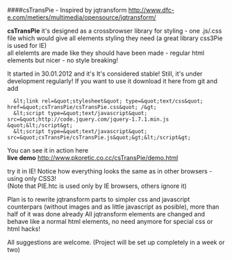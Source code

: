 ####csTransPie - Inspired by jqtransform  http://www.dfc-e.com/metiers/multimedia/opensource/jqtransform/ 


**csTransPie**
it's designed as a crossbrowser library for styling - one .js/.css file which would give all elements styling they need
(a great library css3Pie is used for IE)  
all elelemts are made like they should have been made - regular html elements but nicer - no style breaking!

It started in 30.01.2012 and it's It's considered stable! Still, it's under development regularly!
If you want to use it download it here from git and add  

      &lt;link rel=&quot;stylesheet&quot; type=&quot;text/css&quot; href=&quot;csTransPie/csTransPie.css&quot; /&gt;  
      &lt;script type=&quot;text/javascript&quot; src=&quot;http://code.jquery.com/jquery-1.7.1.min.js &quot;&lt;/script&gt;  
      &lt;script type=&quot;text/javascript&quot; src=&quot;csTransPie/csTransPie.js&quot;&gt;&lt;/script&gt;

You can see it in action here  
**live demo** http://www.pkoretic.co.cc/csTransPie/demo.html  

try it in IE! Notice how everything looks the same as in other browsers - using only CSS3!  
(Note that PIE.htc is used only by IE browsers, others ignore it)

Plan is to rewrite jqtransform parts to simpler css and javascript counterpars (without images and as little javascript as posible), more than half of it was done already
All jqtransform elements are changed and behave like a normal html elements, no need anymore for special css or html hacks!

All suggestions are welcome.
(Project will be set up completely in a week or two)